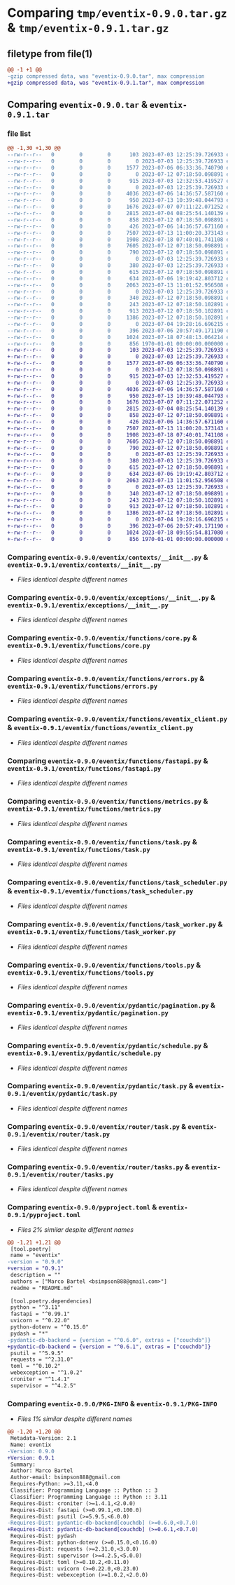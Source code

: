 # Comparing `tmp/eventix-0.9.0.tar.gz` & `tmp/eventix-0.9.1.tar.gz`

## filetype from file(1)

```diff
@@ -1 +1 @@
-gzip compressed data, was "eventix-0.9.0.tar", max compression
+gzip compressed data, was "eventix-0.9.1.tar", max compression
```

## Comparing `eventix-0.9.0.tar` & `eventix-0.9.1.tar`

### file list

```diff
@@ -1,30 +1,30 @@
--rw-r--r--   0        0        0      103 2023-07-03 12:25:39.726933 eventix-0.9.0/README.md
--rw-r--r--   0        0        0        0 2023-07-03 12:25:39.726933 eventix-0.9.0/eventix/__init__.py
--rw-r--r--   0        0        0     1577 2023-07-06 06:33:36.740790 eventix-0.9.0/eventix/contexts/__init__.py
--rw-r--r--   0        0        0        0 2023-07-12 07:18:50.098891 eventix-0.9.0/eventix/depends/__init__.py
--rw-r--r--   0        0        0      915 2023-07-03 12:32:53.419527 eventix-0.9.0/eventix/exceptions/__init__.py
--rw-r--r--   0        0        0        0 2023-07-03 12:25:39.726933 eventix-0.9.0/eventix/functions/__init__.py
--rw-r--r--   0        0        0     4036 2023-07-06 14:36:57.587160 eventix-0.9.0/eventix/functions/core.py
--rw-r--r--   0        0        0      950 2023-07-13 10:39:48.044793 eventix-0.9.0/eventix/functions/errors.py
--rw-r--r--   0        0        0     1676 2023-07-07 07:11:22.071252 eventix-0.9.0/eventix/functions/eventix_client.py
--rw-r--r--   0        0        0     2815 2023-07-04 08:25:54.140139 eventix-0.9.0/eventix/functions/fastapi.py
--rw-r--r--   0        0        0      858 2023-07-12 07:18:50.098891 eventix-0.9.0/eventix/functions/metrics.py
--rw-r--r--   0        0        0      426 2023-07-06 14:36:57.671160 eventix-0.9.0/eventix/functions/schedule.py
--rw-r--r--   0        0        0     7507 2023-07-13 11:00:20.373143 eventix-0.9.0/eventix/functions/task.py
--rw-r--r--   0        0        0     1908 2023-07-18 07:40:01.741108 eventix-0.9.0/eventix/functions/task_scheduler.py
--rw-r--r--   0        0        0     7605 2023-07-12 07:18:50.098891 eventix-0.9.0/eventix/functions/task_worker.py
--rw-r--r--   0        0        0      790 2023-07-12 07:18:50.098891 eventix-0.9.0/eventix/functions/tools.py
--rw-r--r--   0        0        0        0 2023-07-03 12:25:39.726933 eventix-0.9.0/eventix/pydantic/__init__.py
--rw-r--r--   0        0        0      380 2023-07-03 12:25:39.726933 eventix-0.9.0/eventix/pydantic/event.py
--rw-r--r--   0        0        0      615 2023-07-12 07:18:50.098891 eventix-0.9.0/eventix/pydantic/pagination.py
--rw-r--r--   0        0        0      634 2023-07-06 19:19:42.803712 eventix-0.9.0/eventix/pydantic/schedule.py
--rw-r--r--   0        0        0     2063 2023-07-13 11:01:52.956508 eventix-0.9.0/eventix/pydantic/task.py
--rw-r--r--   0        0        0        0 2023-07-03 12:25:39.726933 eventix-0.9.0/eventix/router/__init__.py
--rw-r--r--   0        0        0      340 2023-07-12 07:18:50.098891 eventix-0.9.0/eventix/router/default.py
--rw-r--r--   0        0        0      243 2023-07-12 07:18:50.102891 eventix-0.9.0/eventix/router/metrics.py
--rw-r--r--   0        0        0      913 2023-07-12 07:18:50.102891 eventix-0.9.0/eventix/router/task.py
--rw-r--r--   0        0        0     1386 2023-07-12 07:18:50.102891 eventix-0.9.0/eventix/router/tasks.py
--rw-r--r--   0        0        0        0 2023-07-04 19:28:16.696215 eventix-0.9.0/eventix/tasks/__init__.py
--rw-r--r--   0        0        0      396 2023-07-06 20:57:49.171190 eventix-0.9.0/eventix/tasks/cleanup.py
--rw-r--r--   0        0        0     1024 2023-07-18 07:48:13.064214 eventix-0.9.0/pyproject.toml
--rw-r--r--   0        0        0      856 1970-01-01 00:00:00.000000 eventix-0.9.0/PKG-INFO
+-rw-r--r--   0        0        0      103 2023-07-03 12:25:39.726933 eventix-0.9.1/README.md
+-rw-r--r--   0        0        0        0 2023-07-03 12:25:39.726933 eventix-0.9.1/eventix/__init__.py
+-rw-r--r--   0        0        0     1577 2023-07-06 06:33:36.740790 eventix-0.9.1/eventix/contexts/__init__.py
+-rw-r--r--   0        0        0        0 2023-07-12 07:18:50.098891 eventix-0.9.1/eventix/depends/__init__.py
+-rw-r--r--   0        0        0      915 2023-07-03 12:32:53.419527 eventix-0.9.1/eventix/exceptions/__init__.py
+-rw-r--r--   0        0        0        0 2023-07-03 12:25:39.726933 eventix-0.9.1/eventix/functions/__init__.py
+-rw-r--r--   0        0        0     4036 2023-07-06 14:36:57.587160 eventix-0.9.1/eventix/functions/core.py
+-rw-r--r--   0        0        0      950 2023-07-13 10:39:48.044793 eventix-0.9.1/eventix/functions/errors.py
+-rw-r--r--   0        0        0     1676 2023-07-07 07:11:22.071252 eventix-0.9.1/eventix/functions/eventix_client.py
+-rw-r--r--   0        0        0     2815 2023-07-04 08:25:54.140139 eventix-0.9.1/eventix/functions/fastapi.py
+-rw-r--r--   0        0        0      858 2023-07-12 07:18:50.098891 eventix-0.9.1/eventix/functions/metrics.py
+-rw-r--r--   0        0        0      426 2023-07-06 14:36:57.671160 eventix-0.9.1/eventix/functions/schedule.py
+-rw-r--r--   0        0        0     7507 2023-07-13 11:00:20.373143 eventix-0.9.1/eventix/functions/task.py
+-rw-r--r--   0        0        0     1908 2023-07-18 07:40:01.741108 eventix-0.9.1/eventix/functions/task_scheduler.py
+-rw-r--r--   0        0        0     7605 2023-07-12 07:18:50.098891 eventix-0.9.1/eventix/functions/task_worker.py
+-rw-r--r--   0        0        0      790 2023-07-12 07:18:50.098891 eventix-0.9.1/eventix/functions/tools.py
+-rw-r--r--   0        0        0        0 2023-07-03 12:25:39.726933 eventix-0.9.1/eventix/pydantic/__init__.py
+-rw-r--r--   0        0        0      380 2023-07-03 12:25:39.726933 eventix-0.9.1/eventix/pydantic/event.py
+-rw-r--r--   0        0        0      615 2023-07-12 07:18:50.098891 eventix-0.9.1/eventix/pydantic/pagination.py
+-rw-r--r--   0        0        0      634 2023-07-06 19:19:42.803712 eventix-0.9.1/eventix/pydantic/schedule.py
+-rw-r--r--   0        0        0     2063 2023-07-13 11:01:52.956508 eventix-0.9.1/eventix/pydantic/task.py
+-rw-r--r--   0        0        0        0 2023-07-03 12:25:39.726933 eventix-0.9.1/eventix/router/__init__.py
+-rw-r--r--   0        0        0      340 2023-07-12 07:18:50.098891 eventix-0.9.1/eventix/router/default.py
+-rw-r--r--   0        0        0      243 2023-07-12 07:18:50.102891 eventix-0.9.1/eventix/router/metrics.py
+-rw-r--r--   0        0        0      913 2023-07-12 07:18:50.102891 eventix-0.9.1/eventix/router/task.py
+-rw-r--r--   0        0        0     1386 2023-07-12 07:18:50.102891 eventix-0.9.1/eventix/router/tasks.py
+-rw-r--r--   0        0        0        0 2023-07-04 19:28:16.696215 eventix-0.9.1/eventix/tasks/__init__.py
+-rw-r--r--   0        0        0      396 2023-07-06 20:57:49.171190 eventix-0.9.1/eventix/tasks/cleanup.py
+-rw-r--r--   0        0        0     1024 2023-07-18 09:55:54.817080 eventix-0.9.1/pyproject.toml
+-rw-r--r--   0        0        0      856 1970-01-01 00:00:00.000000 eventix-0.9.1/PKG-INFO
```

### Comparing `eventix-0.9.0/eventix/contexts/__init__.py` & `eventix-0.9.1/eventix/contexts/__init__.py`

 * *Files identical despite different names*

### Comparing `eventix-0.9.0/eventix/exceptions/__init__.py` & `eventix-0.9.1/eventix/exceptions/__init__.py`

 * *Files identical despite different names*

### Comparing `eventix-0.9.0/eventix/functions/core.py` & `eventix-0.9.1/eventix/functions/core.py`

 * *Files identical despite different names*

### Comparing `eventix-0.9.0/eventix/functions/errors.py` & `eventix-0.9.1/eventix/functions/errors.py`

 * *Files identical despite different names*

### Comparing `eventix-0.9.0/eventix/functions/eventix_client.py` & `eventix-0.9.1/eventix/functions/eventix_client.py`

 * *Files identical despite different names*

### Comparing `eventix-0.9.0/eventix/functions/fastapi.py` & `eventix-0.9.1/eventix/functions/fastapi.py`

 * *Files identical despite different names*

### Comparing `eventix-0.9.0/eventix/functions/metrics.py` & `eventix-0.9.1/eventix/functions/metrics.py`

 * *Files identical despite different names*

### Comparing `eventix-0.9.0/eventix/functions/task.py` & `eventix-0.9.1/eventix/functions/task.py`

 * *Files identical despite different names*

### Comparing `eventix-0.9.0/eventix/functions/task_scheduler.py` & `eventix-0.9.1/eventix/functions/task_scheduler.py`

 * *Files identical despite different names*

### Comparing `eventix-0.9.0/eventix/functions/task_worker.py` & `eventix-0.9.1/eventix/functions/task_worker.py`

 * *Files identical despite different names*

### Comparing `eventix-0.9.0/eventix/functions/tools.py` & `eventix-0.9.1/eventix/functions/tools.py`

 * *Files identical despite different names*

### Comparing `eventix-0.9.0/eventix/pydantic/pagination.py` & `eventix-0.9.1/eventix/pydantic/pagination.py`

 * *Files identical despite different names*

### Comparing `eventix-0.9.0/eventix/pydantic/schedule.py` & `eventix-0.9.1/eventix/pydantic/schedule.py`

 * *Files identical despite different names*

### Comparing `eventix-0.9.0/eventix/pydantic/task.py` & `eventix-0.9.1/eventix/pydantic/task.py`

 * *Files identical despite different names*

### Comparing `eventix-0.9.0/eventix/router/task.py` & `eventix-0.9.1/eventix/router/task.py`

 * *Files identical despite different names*

### Comparing `eventix-0.9.0/eventix/router/tasks.py` & `eventix-0.9.1/eventix/router/tasks.py`

 * *Files identical despite different names*

### Comparing `eventix-0.9.0/pyproject.toml` & `eventix-0.9.1/pyproject.toml`

 * *Files 2% similar despite different names*

```diff
@@ -1,21 +1,21 @@
 [tool.poetry]
 name = "eventix"
-version = "0.9.0"
+version = "0.9.1"
 description = ""
 authors = ["Marco Bartel <bsimpson888@gmail.com>"]
 readme = "README.md"
 
 [tool.poetry.dependencies]
 python = "^3.11"
 fastapi = "^0.99.1"
 uvicorn = "^0.22.0"
 python-dotenv = "^0.15.0"
 pydash = "*"
-pydantic-db-backend = {version = "^0.6.0", extras = ["couchdb"]}
+pydantic-db-backend = {version = "^0.6.1", extras = ["couchdb"]}
 psutil = "^5.9.5"
 requests = "^2.31.0"
 toml = "^0.10.2"
 webexception = "^1.0.2"
 croniter = "^1.4.1"
 supervisor = "^4.2.5"
```

### Comparing `eventix-0.9.0/PKG-INFO` & `eventix-0.9.1/PKG-INFO`

 * *Files 1% similar despite different names*

```diff
@@ -1,20 +1,20 @@
 Metadata-Version: 2.1
 Name: eventix
-Version: 0.9.0
+Version: 0.9.1
 Summary: 
 Author: Marco Bartel
 Author-email: bsimpson888@gmail.com
 Requires-Python: >=3.11,<4.0
 Classifier: Programming Language :: Python :: 3
 Classifier: Programming Language :: Python :: 3.11
 Requires-Dist: croniter (>=1.4.1,<2.0.0)
 Requires-Dist: fastapi (>=0.99.1,<0.100.0)
 Requires-Dist: psutil (>=5.9.5,<6.0.0)
-Requires-Dist: pydantic-db-backend[couchdb] (>=0.6.0,<0.7.0)
+Requires-Dist: pydantic-db-backend[couchdb] (>=0.6.1,<0.7.0)
 Requires-Dist: pydash
 Requires-Dist: python-dotenv (>=0.15.0,<0.16.0)
 Requires-Dist: requests (>=2.31.0,<3.0.0)
 Requires-Dist: supervisor (>=4.2.5,<5.0.0)
 Requires-Dist: toml (>=0.10.2,<0.11.0)
 Requires-Dist: uvicorn (>=0.22.0,<0.23.0)
 Requires-Dist: webexception (>=1.0.2,<2.0.0)
```


